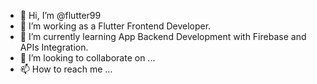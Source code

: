 - 👋 Hi, I’m @flutter99
- 👀 I’m working as a Flutter Frontend Developer.
- 🌱 I’m currently learning App Backend Development with Firebase and APIs Integration.
- 💞️ I’m looking to collaborate on ...
- 📫 How to reach me ...

<!---
flutter99/flutter99 is a ✨ special ✨ repository because its `README.md` (this file) appears on your GitHub profile.
You can click the Preview link to take a look at your changes.
--->
